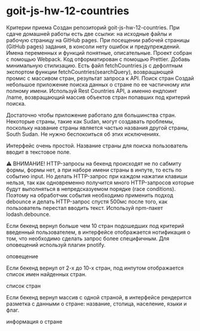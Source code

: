 # goit-js-hw-12-countries
Критерии приема
Создан репозиторий goit-js-hw-12-countries.
При сдаче домашней работы есть две ссылки: на исходные файлы и рабочую страницу на GitHub pages.
При посещении рабочей страницы (GitHub pages) задания, в консоли нету ошибок и предупреждений.
Имена переменных и функций понятные, описательные.
Проект собран с помощью Webpack.
Код отформатирован с помощью Prettier.
Добавь минимальную стилизацию.
Есть файл fetchCountries.js с дефолтным экспортом функции fetchCountries(searchQuery), возвращающей промис с массивом стран, результат запроса к API.
Поиск стран
Создай небольшое приложение поиска данных о стране по ее частичному или полному имени. Используй Rest Countries API, а именно ендпоинт /name, возвращающий массив объектов стран попавших под критерий поиска.

Достаточно чтобы приложение работало для большинства стран. Некоторые страны, такие как Sudan, могут создавать проблемы, поскольку название страны является частью названия другой страны, South Sudan. Не нужно беспокоиться об этих исключениях.

Интерфейс очень простой. Название страны для поиска пользователь вводит в текстовое поле.

⚠️ ВНИМАНИЕ! HTTP-запросы на бекенд происходят не по сабмиту формы, формы нет, а при наборе имени страны в инпуте, то есть по событию input. Но делать HTTP-запрос при каждом нажатии клавиши нельзя, так как одновременно получится много HTTP-запросов которые будут выполняться в непредсказуемом порядке (race conditions). Поэтому на обработчик события необходимо применить подход debounce и делать HTTP-запрос спустя 500мс после того, как пользователь перестал вводить текст. Используй npm-пакет lodash.debounce.

Если бекенд вернул больше чем 10 стран подошедших под критерий введенный пользователем, в интерфейсе отображается нотификация о том, что необходимо сделать запрос более специфичным. Для оповещений используй плагин pnotify.

оповещение

Если бекенд вернул от 2-х до 10-х стран, под инпутом отображается список имен найденных стран.

список стран

Если бекенд вернул массив с одной страной, в интерфейсе рендерится разметка с данными о стране: название, столица, население, языки и флаг.

информация о стране
